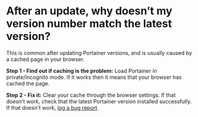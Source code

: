 # After an update, why doesn’t my version number match the latest version?

This is common after updating Portainer versions, and is usually caused by a cached page in your browser.

**Step 1 - Find out if caching is the problem:** Load Portainer in private/incognito mode. If it works then it means that your browser has cached the page.

**Step 2 - Fix it:** Clear your cache through the browser settings. If that doesn't work, check that the latest Portainer version installed successfully. If that doesn't work, [log a bug report](https://github.com/portainer/portainer/issues/new?assignees=&labels=bug%2Fneed-confirmation%2C+kind%2Fbug&template=Bug_report.md&title=).

